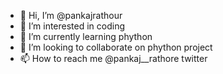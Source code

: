 - 👋 Hi, I’m @pankajrathour
- 👀 I’m interested in coding
- 🌱 I’m currently learning phython
- 💞️ I’m looking to collaborate on phython project
- 📫 How to reach me @pankaj__rathore twitter

<!---
pankajrathour/pankajrathour is a ✨ special ✨ repository because its `README.md` (this file) appears on your GitHub profile.
You can click the Preview link to take a look at your changes.
--->

